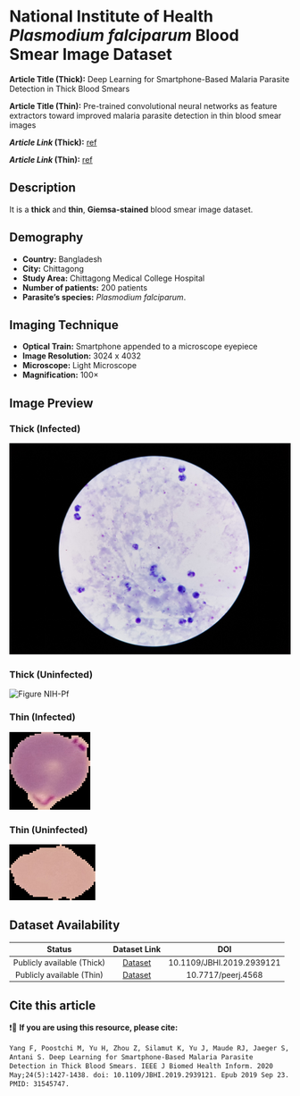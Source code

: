 # **National Institute of Health _Plasmodium falciparum_ Blood Smear Image Dataset**  
**Article Title (Thick):** Deep Learning for Smartphone-Based Malaria Parasite Detection in Thick Blood Smears

**Article Title (Thin):** Pre-trained convolutional neural networks as feature extractors toward improved malaria parasite detection in thin blood smear images

**_Article Link_ (Thick):** [ref](https://pubmed.ncbi.nlm.nih.gov/31545747/)

**_Article Link_ (Thin):** [ref](https://pubmed.ncbi.nlm.nih.gov/29682411/)


## **Description**
It is a **thick** and **thin**, **Giemsa-stained** blood smear image dataset.


## **Demography**
+ **Country:** Bangladesh
+ **City:** Chittagong
+ **Study Area:** Chittagong Medical College Hospital
+ **Number of patients:** 200 patients 
+ **Parasite’s species:** _Plasmodium falciparum_.


## **Imaging Technique**
+ **Optical Train:** Smartphone appended to a microscope eyepiece
+ **Image Resolution:** 3024 x 4032
+ **Microscope:** Light Microscope
+ **Magnification:** 100×


## **Image Preview**
### **Thick (Infected)**
![Figure NIH-Pf](https://github.com/ItunuIsewon/Malaria-Blood-Smear-Images/blob/main/Images/NIH-%20ThickPf.jpg)

### **Thick (Uninfected)**
![Figure NIH-Pf](https://github.com/ItunuIsewon/Malaria-Blood-Smear-Images/blob/main/Images/NIH%20uninfected.png)

### **Thin (Infected)**
![Figure NIH-Thinpf](https://github.com/ItunuIsewon/Malaria-Blood-Smear-Images/blob/main/Images/Thin%20Blood%20Smears/NIH_Infected%20Pf.png)

### **Thin (Uninfected)**
![Figure NIH-Thinpf](https://github.com/ItunuIsewon/Malaria-Blood-Smear-Images/blob/main/Images/Thin%20Blood%20Smears/NIH_Uninfected%20pf.png)


## **Dataset Availability**

|**Status**|**Dataset Link**|**DOI**|
|:---:|:---:|:---:|
|Publicly available (Thick)| [Dataset](https://data.lhncbc.nlm.nih.gov/public/Malaria/Thick_Smears_150/index.html)|10.1109/JBHI.2019.2939121|
|Publicly available (Thin)| [Dataset](https://data.lhncbc.nlm.nih.gov/public/Malaria/cell_images.zip)|10.7717/peerj.4568|


## **Cite this article**

❗🛑 **If you are using this resource, please cite:** 

```
Yang F, Poostchi M, Yu H, Zhou Z, Silamut K, Yu J, Maude RJ, Jaeger S, Antani S. Deep Learning for Smartphone-Based Malaria Parasite Detection in Thick Blood Smears. IEEE J Biomed Health Inform. 2020 May;24(5):1427-1438. doi: 10.1109/JBHI.2019.2939121. Epub 2019 Sep 23. PMID: 31545747.
```
